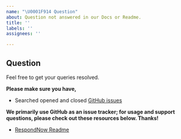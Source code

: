 ```yaml
---
name: "\U0001F914 Question"
about: Question not answered in our Docs or Readme.
title: ''
labels: ''
assignees: ''

---
```


## Question
Feel free to get your queries resolved.

**Please make sure you have,**

- Searched opened and closed [GitHub issues](https://github.com/respondnow/respondnow/issues)

**We primarily use GitHub as an issue tracker; for usage and support questions, please check out these resources below. Thanks!**

  - [RespondNow Readme](https://github.com/respondnow/respondnow/blob/main/README.md)
